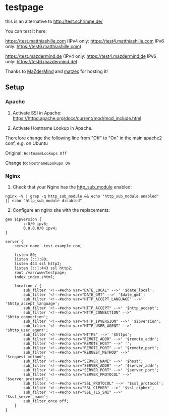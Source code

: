 # testpage

this is an alternative to http://test.schrimpe.de/

You can test it here:

https://test.matthiashille.com 
(IPv4 only: https://test4.matthiashille.com IPv6 only: https://test6.matthiashille.com)

https://test.mazdermind.de 
(IPv4 only: https://test4.mazdermind.de IPv6 only: https://test6.mazdermind.de)

Thanks to [MaZderMind](https://github.com/MaZderMind) and [matzex](https://github.com/matzex) for hosting it!


## Setup

### Apache

1. Activate SSI in Apache: https://httpd.apache.org/docs/current/mod/mod_include.html


2. Activate Hostname Lookup in Apache.

Therefore change the following line from "Off" to "On" in the main apache2 conf, e.g. on Ubuntu

Original:
`HostnameLookups Off`

Change to:
`HostnameLookups On`

### Nginx

1. Check that your Nginx has the [http_sub_module](https://nginx.org/en/docs/http/ngx_http_sub_module.html) enabled:

```shell
nginx -V | grep -q http_sub_module && echo "http_sub_module enabled" || echo "http_sub_module disabled"
```

2. Configure an nginx site with the replacements:

```
geo $ipversion {
        ::0/0 ipv6;
        0.0.0.0/0 ipv4;
}

server {
    server_name .test.example.com;

    listen 80;
    listen [::]:80;
    listen 443 ssl http2;
    listen [::]:443 ssl http2;
    root /var/www/testpage;
    index index.shtml;

    location / {
        sub_filter '<!--#echo var="DATE_LOCAL" -->' '$date_local';
        sub_filter '<!--#echo var="DATE_GMT" -->' '$date_gmt';
        sub_filter '<!--#echo var="HTTP_ACCEPT_LANGUAGE" -->' '$http_accept_language';
        sub_filter '<!--#echo var="HTTP_ACCEPT" -->' '$http_accept';
        sub_filter '<!--#echo var="HTTP_CONNECTION" -->' '$http_connection';
        sub_filter '<!--#echo var="HTTP_IPVERSION" -->' '$ipversion';
        sub_filter '<!--#echo var="HTTP_USER_AGENT" -->' '$http_user_agent';
        sub_filter '<!--#echo var="HTTPS" -->' '$https';
        sub_filter '<!--#echo var="REMOTE_ADDR" -->' '$remote_addr';
        sub_filter '<!--#echo var="REMOTE_HOST" -->' '';
        sub_filter '<!--#echo var="REMOTE_PORT" -->' '$remote_port';
        sub_filter '<!--#echo var="REQUEST_METHOD" -->' '$request_method';
        sub_filter '<!--#echo var="SERVER_NAME" -->' '$host';
        sub_filter '<!--#echo var="SERVER_ADDR" -->' '$server_addr';
        sub_filter '<!--#echo var="SERVER_PORT" -->' '$server_port';
        sub_filter '<!--#echo var="SERVER_PROTOCOL" -->' '$server_protocol';
        sub_filter '<!--#echo var="SSL_PROTOCOL" -->' '$ssl_protocol';
        sub_filter '<!--#echo var="SSL_CIPHER" -->' '$ssl_cipher';
        sub_filter '<!--#echo var="SSL_TLS_SNI" -->' '$ssl_server_name';
        sub_filter_once off;
    }
}
```